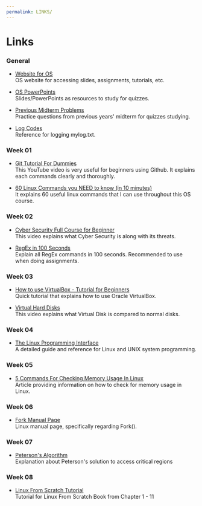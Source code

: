 ```yaml
---
permalink: LINKS/
---
```


# Links

### General

* [Website for OS](https://os.vlsm.org/#idx03)
<br> OS website for accessing slides, assignments, tutorials, etc.

* [OS PowerPoints](https://codex.cs.yale.edu/avi/os-book/OS10/slide-dir/)
<br> Slides/PowerPoints as resources to study for quizzes.

* [Previous Midterm Problems](https://rms46.vlsm.org/2/197.pdf)
<br> Practice questions from previous years' midterm for quizzes studying.

* [Log Codes](https://doit.vlsm.org/ETC/logCodes.txt)
<br> Reference for logging mylog.txt.

### Week 01

* [Git Tutorial For Dummies](https://youtu.be/mJ-qvsxPHpY?si=9XX_ZsR0LYSefZ01 "Git Tutorial For Dummies")
  <br> This YouTube video is very useful for beginners using Github. It explains each commands clearly and thoroughly.
  
* [60 Linux Commands you NEED to know (in 10 minutes)](https://youtu.be/gd7BXuUQ91w?si=bbYoV_9K9uQPtWbU "60 Linux Commands you NEED to know (in 10 minutes)")
  <br> It explains 60 useful linux commands that I can use throughout this OS course.

### Week 02

* [Cyber Security Full Course for Beginner](https://youtu.be/U_P23SqJaDc "Cyber Security Full Course for Beginner")
  <br> This video explains what Cyber Security is along with its threats.

* [RegEx in 100 Seconds](https://www.youtube.com/watch?v=sXQxhojSdZM)
  <br> Explain all RegEx commands in 100 seconds. Recommended to use when doing assignments.

### Week 03

* [How to use VirtualBox - Tutorial for Beginners](https://youtu.be/nvdnQX9UkMY?si=AmjIOJfrAb-KRbl5 "How to use VirtualBox - Tutorial for Beginners")
  <br> Quick tutorial that explains how to use Oracle VirtualBox.

* [Virtual Hard Disks](https://youtu.be/tTBt7_aACPI?si=BttvPhqFtmTvyXn1 "Virtual Hard Disks")
  <br> This video explains what Virtual Disk is compared to normal disks.

### Week 04

* [The Linux Programming Interface](https://man7.org/tlpi/ "The Linux Programming Interface")
  <br> A detailed guide and reference for Linux and UNIX system programming.

### Week 05

* [5 Commands For Checking Memory Usage In Linux](https://www.linuxfoundation.org/blog/blog/classic-sysadmin-linux-101-5-commands-for-checking-memory-usage-in-linux "5 Commands For Checking Memory Usage In Linux")
<br> Article providing information on how to check for memory usage in Linux.

### Week 06

* [Fork Manual Page](https://man7.org/linux/man-pages/man2/fork.2.html "Fork Manual Page")
<br> Linux manual page, specifically regarding Fork().

### Week 07

* [Peterson's Algorithm](https://www.youtube.com/watch?v=gYCiTtgGR5Q "Peterson's Algorithm")
<br> Explanation about Peterson's solution to access critical regions

### Week 08

* [Linux From Scratch Tutorial](https://www.youtube.com/playlist?list=PLyc5xVO2uDsDzdT8lkx430hZ-gY69wgS3 "Linux From Scratch Tutorial")
<br> Tutorial for Linux From Scratch Book from Chapter 1 - 11
